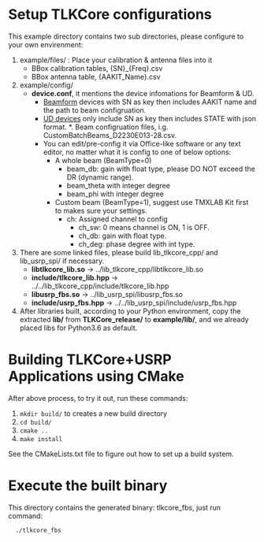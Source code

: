 # Setup TLKCore configurations

This example directory contains two sub directories, please configure to your own envirenment:

1. example/files/ : Place your calibration & antenna files into it
   * BBox calibration tables, {SN}_{Freq}.csv
   * BBox antenna table, {AAKIT_Name}.csv
2. example/config/
   * **device.conf**, it mentions the device infomations for Beamform & UD.
      * <u>Beamform</u> devices with SN as key then includes AAKIT name and the path to beam configruation.
      * <u>UD devices</u> only include SN as key then includes STATE with json format.
         *. Beam configruation files, i.g. CustomBatchBeams_D2230E013-28.csv.
      * You can edit/pre-config it via Office-like software or any text editor, no matter what it is config to one of below options:
        * A whole beam (BeamType=0)
           * beam_db: gain with float type, please DO NOT exceed the DR (dynamic range).
           * beam_theta with integer degree
           * beam_phi with integer degree
        * Custom beam (BeamType=1), suggest use TMXLAB Kit first to makes sure your settings.
           * ch: Assigned channel to config
              * ch_sw: 0 means channel is ON, 1 is OFF.
              * ch_db: gain with float type.
              * ch_deg: phase degree with int type.
3. There are some linked files, please build lib_tlkcore_cpp/ and lib_usrp_spi/ if necessary.
   * **libtlkcore_lib.so** -> ../lib_tlkcore_cpp/libtlkcore_lib.so
   * **include/tlkcore_lib.hpp** -> ../../lib_tlkcore_cpp/include/tlkcore_lib.hpp
   * **libusrp_fbs.so** -> ../lib_usrp_spi/libusrp_fbs.so
   * **include/usrp_fbs.hpp** -> ../../lib_usrp_spi/include/usrp_fbs.hpp
4. After libraries built, according to your Python environment, copy the extracted **lib/** from **TLKCore_release/** to **example/lib/**, and we already placed libs for Python3.6 as default.

# Building TLKCore+USRP Applications using CMake
After above process, to try it out, run these commands:

1. `mkdir build/` to creates a new build directory
2. `cd build/`
3. `cmake ..`
4. `make install`

See the CMakeLists.txt file to figure out how to set up a build system.

# Execute the built binary

This directory contains the generated binary: tlkcore_fbs, just run command:

      ./tlkcore_fbs
